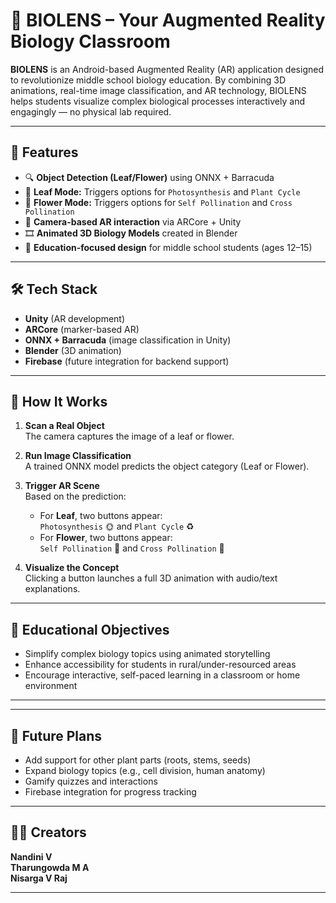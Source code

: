 # 🌿 BIOLENS – Your Augmented Reality Biology Classroom

**BIOLENS** is an Android-based Augmented Reality (AR) application designed to revolutionize middle school biology education. By combining 3D animations, real-time image classification, and AR technology, BIOLENS helps students visualize complex biological processes interactively and engagingly — no physical lab required.

---

## 🚀 Features

- 🔍 **Object Detection (Leaf/Flower)** using ONNX + Barracuda  
- 🌱 **Leaf Mode:** Triggers options for `Photosynthesis` and `Plant Cycle`  
- 🌸 **Flower Mode:** Triggers options for `Self Pollination` and `Cross Pollination`  
- 📱 **Camera-based AR interaction** via ARCore + Unity  
- 🎞️ **Animated 3D Biology Models** created in Blender  
- 🧠 **Education-focused design** for middle school students (ages 12–15)

---

## 🛠️ Tech Stack

- **Unity** (AR development)  
- **ARCore** (marker-based AR)  
- **ONNX + Barracuda** (image classification in Unity)  
- **Blender** (3D animation)  
- **Firebase** (future integration for backend support)

---

## 🧬 How It Works

1. **Scan a Real Object**  
   The camera captures the image of a leaf or flower.

2. **Run Image Classification**  
   A trained ONNX model predicts the object category (Leaf or Flower).

3. **Trigger AR Scene**  
   Based on the prediction:
   - For **Leaf**, two buttons appear:  
     `Photosynthesis` 🌞 and `Plant Cycle` ♻️
   - For **Flower**, two buttons appear:  
     `Self Pollination` 🌸 and `Cross Pollination` 🌼

4. **Visualize the Concept**  
   Clicking a button launches a full 3D animation with audio/text explanations.

---

## 🎯 Educational Objectives

- Simplify complex biology topics using animated storytelling  
- Enhance accessibility for students in rural/under-resourced areas  
- Encourage interactive, self-paced learning in a classroom or home environment  

---


---

## 🧠 Future Plans

- Add support for other plant parts (roots, stems, seeds)  
- Expand biology topics (e.g., cell division, human anatomy)  
- Gamify quizzes and interactions  
- Firebase integration for progress tracking  

---

## 👨‍🎓 Creators

**Nandini V**  
**Tharungowda M A**  
**Nisarga V Raj**

---



